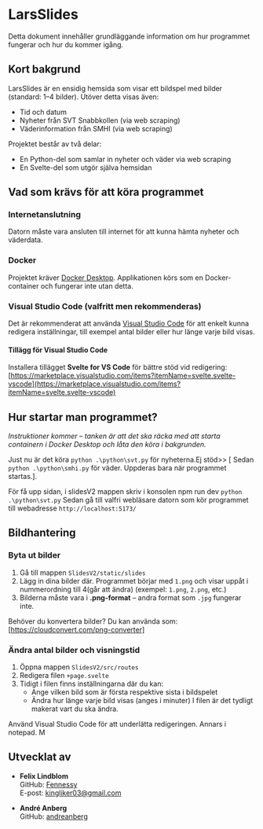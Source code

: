 # LarsSlides

Detta dokument innehåller grundläggande information om hur programmet fungerar och hur du kommer igång.

## Kort bakgrund

LarsSlides är en ensidig hemsida som visar ett bildspel med bilder (standard: 1–4 bilder). Utöver detta visas även:

- Tid och datum
- Nyheter från SVT Snabbkollen (via web scraping)
- Väderinformation från SMHI (via web scraping)

Projektet består av två delar:
- En Python-del som samlar in nyheter och väder via web scraping
- En Svelte-del som utgör själva hemsidan

## Vad som krävs för att köra programmet

### Internetanslutning

Datorn måste vara ansluten till internet för att kunna hämta nyheter och väderdata.

### Docker

Projektet kräver [Docker Desktop](https://www.docker.com/products/docker-desktop). Applikationen körs som en Docker-container och fungerar inte utan detta.

### Visual Studio Code (valfritt men rekommenderas)

Det är rekommenderat att använda [Visual Studio Code](https://code.visualstudio.com/download) för att enkelt kunna redigera inställningar, till exempel antal bilder eller hur länge varje bild visas.

#### Tillägg för Visual Studio Code

Installera tillägget **Svelte for VS Code** för bättre stöd vid redigering:  
[https://marketplace.visualstudio.com/items?itemName=svelte.svelte-vscode](https://marketplace.visualstudio.com/items?itemName=svelte.svelte-vscode)

## Hur startar man programmet?

*Instruktioner kommer – tanken är att det ska räcka med att starta containern i Docker Desktop och låta den köra i bakgrunden.*

Just nu är det köra `python .\python\svt.py` för nyheterna.Ej stöd>> [ Sedan `python .\python\smhi.py` för väder. Uppderas bara när programmet startas.].

För få upp sidan, i slidesV2 mappen skriv i konsolen npm run dev `python .\python\svt.py`
Sedan gå till valfri webläsare datorn som kör programmet till webadresse `http://localhost:5173/`


## Bildhantering

### Byta ut bilder

1. Gå till mappen `SlidesV2/static/slides`
2. Lägg in dina bilder där. Programmet börjar med `1.png` och visar uppåt i nummerordning till 4(går att ändra) (exempel: `1.png`, `2.png`, etc.)
3. Bilderna måste vara i **.png-format** – andra format som `.jpg` fungerar inte.

Behöver du konvertera bilder? Du kan använda som:  
[https://cloudconvert.com/png-converter]

### Ändra antal bilder och visningstid

1. Öppna mappen `SlidesV2/src/routes`
2. Redigera filen `+page.svelte`
3. Tidigt i filen finns inställningarna där du kan:
   - Ange vilken bild som är första respektive sista i bildspelet
   - Ändra hur länge varje bild visas (anges i minuter)
I filen är det tydligt makerat vart du ska ändra. 

Använd Visual Studio Code för att underlätta redigeringen. Annars i notepad. M

## Utvecklat av

- **Felix Lindblom**  
  GitHub: [Fennessy](https://github.com/Fennessy)  
  E-post: kingliker03@gmail.com

- **André Anberg**  
  GitHub: [andreanberg](https://github.com/andreanberg)
